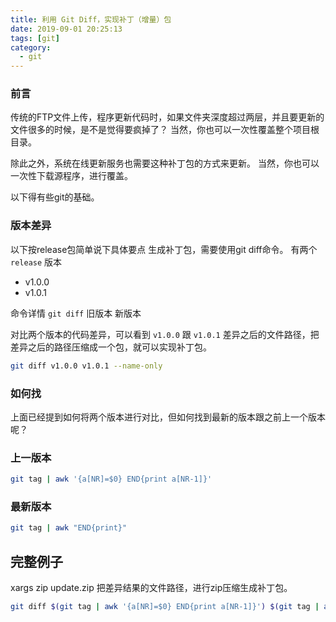 ```yaml
---
title: 利用 Git Diff，实现补丁（增量）包
date: 2019-09-01 20:25:13
tags: [git]
category:
  - git
---
```


### 前言
传统的FTP文件上传，程序更新代码时，如果文件夹深度超过两层，并且要更新的文件很多的时候，是不是觉得要疯掉了？
当然，你也可以一次性覆盖整个项目根目录。

除此之外，系统在线更新服务也需要这种补丁包的方式来更新。
当然，你也可以一次性下载源程序，进行覆盖。

以下得有些git的基础。

### 版本差异

以下按release包简单说下具体要点
生成补丁包，需要使用git diff命令。
有两个 `release` 版本

- v1.0.0
- v1.0.1

命令详情 `git diff` 旧版本 新版本

对比两个版本的代码差异，可以看到 `v1.0.0` 跟 `v1.0.1` 差异之后的文件路径，把差异之后的路径压缩成一个包，就可以实现补丁包。

```bash
git diff v1.0.0 v1.0.1 --name-only
```

### 如何找

上面已经提到如何将两个版本进行对比，但如何找到最新的版本跟之前上一个版本呢？


### 上一版本
```bash
git tag | awk '{a[NR]=$0} END{print a[NR-1]}'
```

### 最新版本
```bash
git tag | awk "END{print}"
```


## 完整例子
xargs zip update.zip 把差异结果的文件路径，进行zip压缩生成补丁包。

```bash
git diff $(git tag | awk '{a[NR]=$0} END{print a[NR-1]}') $(git tag | awk "END{print}") --name-only | xargs zip update.zip
```
